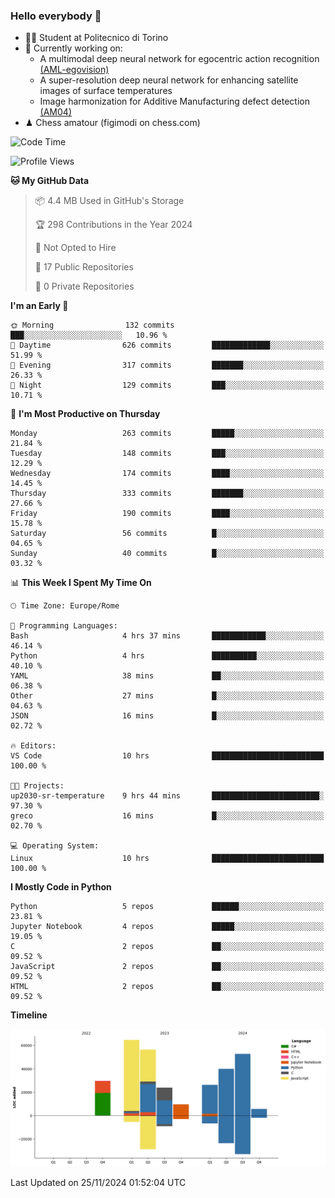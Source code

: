 ### Hello everybody 👋
- 🧑‍🎓 Student at Politecnico di Torino
- 🤖 Currently working on:
  - A multimodal deep neural network for egocentric action recognition [(AML-egovision)](https://github.com/figimodi/AML-egovision)
  - A super-resolution deep neural network for enhancing satellite images of surface temperatures
  - Image harmonization for Additive Manufacturing defect detection [(AM04)](https://github.com/figimodi/AM04)
- ♟ Chess amatour (figimodi on chess.com)

<!--
[![Figimodi's GitHub stats](https://github-readme-stats.vercel.app/api?username=figimodi&rank_icon=github&show_icons=true&include_all_commits=true)](https://github.com/figimodi/github-readme-stats)

![Top Langs](https://github-readme-stats.vercel.app/api/top-langs/?username=figimodi&layout=compact&)

[![Figimodi's WakaTime stats](https://github-readme-stats.vercel.app/api/wakatime?username=figimodi)](https://github.com/figimodi/github-readme-stats)
-->

<!--START_SECTION:waka-->
![Code Time](http://img.shields.io/badge/Code%20Time-451%20hrs%2043%20mins-blue)

![Profile Views](http://img.shields.io/badge/Profile%20Views-0-blue)

**🐱 My GitHub Data** 

> 📦 4.4 MB Used in GitHub's Storage 
 > 
> 🏆 298 Contributions in the Year 2024
 > 
> 🚫 Not Opted to Hire
 > 
> 📜 17 Public Repositories 
 > 
> 🔑 0 Private Repositories 
 > 
**I'm an Early 🐤** 

```text
🌞 Morning                132 commits         ███░░░░░░░░░░░░░░░░░░░░░░   10.96 % 
🌆 Daytime                626 commits         █████████████░░░░░░░░░░░░   51.99 % 
🌃 Evening                317 commits         ███████░░░░░░░░░░░░░░░░░░   26.33 % 
🌙 Night                  129 commits         ███░░░░░░░░░░░░░░░░░░░░░░   10.71 % 
```
📅 **I'm Most Productive on Thursday** 

```text
Monday                   263 commits         █████░░░░░░░░░░░░░░░░░░░░   21.84 % 
Tuesday                  148 commits         ███░░░░░░░░░░░░░░░░░░░░░░   12.29 % 
Wednesday                174 commits         ████░░░░░░░░░░░░░░░░░░░░░   14.45 % 
Thursday                 333 commits         ███████░░░░░░░░░░░░░░░░░░   27.66 % 
Friday                   190 commits         ████░░░░░░░░░░░░░░░░░░░░░   15.78 % 
Saturday                 56 commits          █░░░░░░░░░░░░░░░░░░░░░░░░   04.65 % 
Sunday                   40 commits          █░░░░░░░░░░░░░░░░░░░░░░░░   03.32 % 
```


📊 **This Week I Spent My Time On** 

```text
🕑︎ Time Zone: Europe/Rome

💬 Programming Languages: 
Bash                     4 hrs 37 mins       ████████████░░░░░░░░░░░░░   46.14 % 
Python                   4 hrs               ██████████░░░░░░░░░░░░░░░   40.10 % 
YAML                     38 mins             ██░░░░░░░░░░░░░░░░░░░░░░░   06.38 % 
Other                    27 mins             █░░░░░░░░░░░░░░░░░░░░░░░░   04.63 % 
JSON                     16 mins             █░░░░░░░░░░░░░░░░░░░░░░░░   02.72 % 

🔥 Editors: 
VS Code                  10 hrs              █████████████████████████   100.00 % 

🐱‍💻 Projects: 
up2030-sr-temperature    9 hrs 44 mins       ████████████████████████░   97.30 % 
greco                    16 mins             █░░░░░░░░░░░░░░░░░░░░░░░░   02.70 % 

💻 Operating System: 
Linux                    10 hrs              █████████████████████████   100.00 % 
```

**I Mostly Code in Python** 

```text
Python                   5 repos             ██████░░░░░░░░░░░░░░░░░░░   23.81 % 
Jupyter Notebook         4 repos             █████░░░░░░░░░░░░░░░░░░░░   19.05 % 
C                        2 repos             ██░░░░░░░░░░░░░░░░░░░░░░░   09.52 % 
JavaScript               2 repos             ██░░░░░░░░░░░░░░░░░░░░░░░   09.52 % 
HTML                     2 repos             ██░░░░░░░░░░░░░░░░░░░░░░░   09.52 % 
```



**Timeline**

![Lines of Code chart](https://raw.githubusercontent.com/figimodi/figimodi/main/assets/bar_graph.png)


 Last Updated on 25/11/2024 01:52:04 UTC
<!--END_SECTION:waka-->

<!--
**figimodi/figimodi** is a ✨ _special_ ✨ repository because its `README.md` (this file) appears on your GitHub profile.

Here are some ideas to get you started:

- 🔭 I’m currently working on ...
- 🌱 I’m currently learning ...
- 👯 I’m looking to collaborate on ...
- 🤔 I’m looking for help with ...
- 💬 Ask me about ...
- 📫 How to reach me: ...
- 😄 Pronouns: ...
- ⚡ Fun fact: ...
-->

